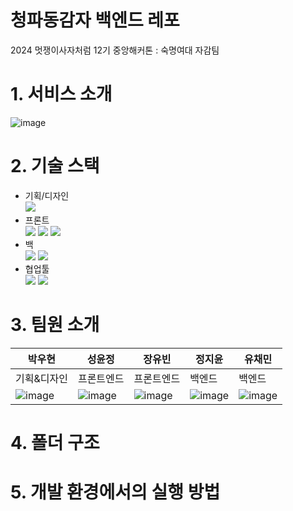 # 청파동감자 백엔드 레포
2024 멋쟁이사자처럼 12기 중앙해커톤 : 숙명여대 자감팀

# 1. 서비스 소개
![image](https://github.com/user-attachments/assets/ce43bc66-2170-495c-8fa0-e1a8d1779003)

# 2. 기술 스택
- 기획/디자인<br/><img src="https://img.shields.io/badge/figma-F24E1E?style=for-the-badge&logo=figma&logoColor=white">
- 프론트<br/>
<img src="https://img.shields.io/badge/css-1572B6?style=for-the-badge&logo=css3&logoColor=white"> <img src="https://img.shields.io/badge/javascript-F7DF1E?style=for-the-badge&logo=javascript&logoColor=black"> <img src="https://img.shields.io/badge/react-61DAFB?style=for-the-badge&logo=react&logoColor=black"> 
- 백<br/><img src="https://img.shields.io/badge/python-3776AB?style=for-the-badge&logo=python&logoColor=white"> <img src="https://img.shields.io/badge/django-092E20?style=for-the-badge&logo=django&logoColor=white">
- 협업툴<br/><img src="https://img.shields.io/badge/github-181717?style=for-the-badge&logo=github&logoColor=white"> <img src="https://img.shields.io/badge/notion-000000?style=for-the-badge&logo=notion&logoColor=white">

# 3. 팀원 소개
|박우현|성윤정|장유빈|정지윤|유채민|
|------|-----|------|------|------|
|기획&디자인|프론트엔드|프론트엔드|백엔드|백엔드|
|![image](https://github.com/user-attachments/assets/65f126ae-ced5-481c-9581-77dc360d1a5c)|![image](https://github.com/user-attachments/assets/1167885c-5dd5-4380-8087-9908f302b8a9)|![image](https://github.com/user-attachments/assets/6ba8d460-1961-4e70-8a3f-7996a5c68834)|![image](https://github.com/user-attachments/assets/de293745-9521-49fe-bf22-6a2be869fbc6)|![image](https://github.com/user-attachments/assets/530bbbe8-4f62-43ed-8a25-becf22c67c56)|




# 4. 폴더 구조


# 5. 개발 환경에서의 실행 방법




